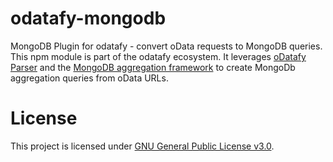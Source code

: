 # odatafy-mongodb
MongoDB Plugin for odatafy - convert oData requests to MongoDB queries. This npm module is part of the odatafy ecosystem. It leverages [oDatafy Parser](https://github.com/Gang-of-Fork/odatafy-parser) and the [MongoDB aggregation framework](https://www.mongodb.com/docs/manual/aggregation/) to create MongoDb aggregation queries from oData URLs.

# License

This project is licensed under [GNU General Public License v3.0](https://choosealicense.com/licenses/gpl-3.0/).